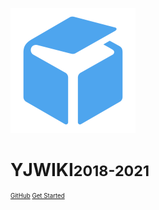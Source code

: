 <!-- _coverpage.md -->

![logo](/favicon.ico)

# YJWIKI<small>2018-2021<small>

[GitHub](https://github.com/yanjiulab/yjwiki/)
[Get Started](#YJWiki)